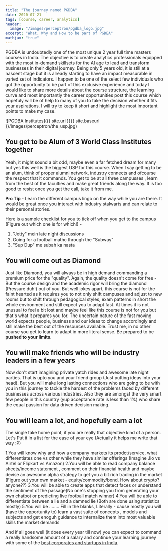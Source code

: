 ```yaml
---
title: "The journey named PGDBA"
date: 2020-07-21
tags: [course, career, analytics]
header:
  image: "/images/perceptron/pgdba_logo.jpg"
excerpt: "What, Why and How to be part of PGDBA"
mathjax: "true"
---
```


PGDBA is undoubtedly one of the most unique 2 year full time masters courses in India. The objective is to create analytics professionals equipped with the most in-demand skillsets for the AI age to lead and transform businesses in their digital journey. Being only 5 years old, it is still at a nascent stage but it is already starting to have an impact measurable in varied set of indicators.  I happen to be one of the select few individuals who got the opportunity to be part of this exclusive experience and today I would like to share more details about the course structure, the learning curve and most importantly the career opportunities post this course which hopefuly will be of help to many of you to take the decision whether it fits your aspirations. I will try to keep it short and highlight the most important points to make my case.

![PGDBA Institutes]({{ site.url }}{{ site.baseurl }}/images/perceptron/the_usp.jpg)
## You get to be Alum of 3 World Class Institutes together
Yeah, it might sound a bit odd, maybe even a far fetched dream for many but yes this well is the biggest USP for this course. When I say getting to be an alum, think of proper alumni network, industry connects and ofcourse the respect that it commands. You get to be at all three campusses , learn from the best of the faculties and make great friends along the way. It is too good to resist once you get the call, take it from me. 

**Pro Tip** - Learn the different campus lingo on the way while you are there. It would be great once you interact with industry stalwarts and can relate to their personal stories. 

Here is a sample checklist for you to tick off when you get to the campus (Figure out which one is for which!) - 

1. "Jetty" mein late night discussions
2. Going for a football mathc through the "Subway"
3. "Sup Dup" me subah ka nasta

## You will come out as Diamond
Just like Diamond, you will always be in high demand commanding a premium price for the "quality". Again, the quality doesn't come for free - But the course design and the academic rigor will bring the diamond (Pressure duh!) out of you. But well jokes apart, this course is not for the faint hearted as it requires you to not only shift campuses and adjust to new rooms but to shift through pedagogical styles, exam patterns in short the whole environment and still expect you to adapt fast. At times it is not unusual to feel a bit lost and maybe feel like this course is not for you but that's what it prepares you for. The uncertain nature of the fast moving world expects people, business and our ideas to change accordingly and still make the best out of the resources available. Trust me, in no other course you get to learn to adapt in more literal sense. Be prepared to be **pushed to your limits**.

## You will make friends who will be industry leaders in a few years
Now don't start imagining private yatch rides and awesome late night parties. That is upto you and your friend group (Just putting ideas into your head). But you will make long lasting connections who are going to be with you in this journey to tackle the hardest of the problems faced by different businesses across various industries. Also they are amongst the very smart few people in this country (yup acceptance rate is less than 1%) who share the equal passion for data driven decision making.

## You will learn a lot, and hopefully earn a lot
The single take home point, if you are really that objective kind of a person. Let's Put it in a list for the ease of your eye (Actually it helps me write that way :P)

1.You will know why and how a company markets its prodct/service, what differentiates one vs other while they have similar offerings (Imagine Jio vs Airtel or Flipkart vs Amazon)
2.You will be able to read company balance sheets/income statement , comment on their financial health and maybe devise an awesome alpha strategy to get you a bit rich trading in the market (Figure out your own market - equity/commodity/bond. How about crypto? anyone??)
3.You will be able to create apps that detect faces or understand the sentiment of the passage(No one's stopping you from generating your own chatbot or predicting live football match winner)
4.You will be able to differentiate between a lie and a damned lie (Both are done using statistics mostly)
5.You will be ........ Fill in the blanks, Literally - cause mostly you will (have the opportunity to) learn a vast suite of concepts , models and subjects and get enoguh guidance to internalize them into most valuable skills the market demands

And if all goes well (it does every year till now) you can expect to command a really handsome amount of a salary and continue your learning journey with some of the [best corporates and startups in India](https://www.iimcal.ac.in/sites/all/files/pdfs/2018-20_pgdba_placement_report.pdf).
